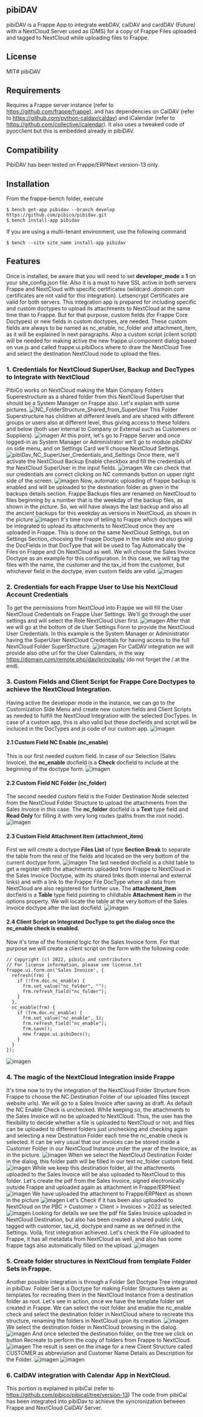 ## pibiDAV
pibiDAV is a Frappe App to integrate webDAV, calDAV and cardDAV (Future) with a NextCloud Server used as (DMS) for a copy of Frappe Files uploaded and tagged to NextCloud while uploading files to Frappe.
## License
MIT# pibiDAV
## Requirements
Requires a Frappe server instance (refer to https://github.com/frappe/frappe), and has dependencies on CalDAV (refer to https://github.com/python-caldav/caldav) and iCalendar (refer to https://github.com/collective/icalendar). It also uses a tweaked code of pyocclient but this is embedded already in pibiDAV.
## Compatibility
PibiDAV has been tested on Frappe/ERPNext version-13 only.
## Installation
From the frappe-bench folder, execute
```
$ bench get-app pibidav --branch develop https://github.com/pibico/pibidav.git
$ bench install-app pibidav
```
If you are using a multi-tenant environment, use the following command
```
$ bench --site site_name install-app pibidav
```
## Features
Once is installed, be aware that you will need to set **developer_mode = 1** on your site_config.json file. Also it is a must to have SSL active in both servers Frappe and NextCloud with specific certificates (wildcard *.domain.com* certificates are not valid for this integration). Letsencrypt Certificates are valid for both servers. 
This integration app is prepared for including specific and custom doctypes to upload its attachments to NextCloud at the same time than to Frappe. But for that purpose, custom fields (for Frappe Core Doctypes) or new fields in custom doctypes, are needed. These custom fields are always to be named as nc_enable, nc_folder and attachment_item, as it will be explained in next paragraphs. Also a custom script (client script) will be needed for making active the new frappe.ui.component dialog based on vue.js and called frappe.ui.pibiDocs where to draw the NextCloud Tree and select the destination NextCloud node to upload the files.
### 1. Credentials for NextCloud SuperUser, Backup and DocTypes to Integrate with NextCloud
PibiCo works on NextCloud making the Main Company Folders Superestructure as a shared folder from this NextCloud SuperUser that should be a System Manager on Frappe also. Let's explain with some pictures.
![NC_FolderStructure_Shared_from_SuperUser](https://user-images.githubusercontent.com/69711454/165801352-b4a14016-b360-41ea-9a2c-050ea589580f.JPG)
This Folder Superstructure has children at different levels and are shared with different groups or users also at different level, thus giving access to these folders and below (both user internal to Company or External such as Customers or Suppliers).
![imagen](https://user-images.githubusercontent.com/69711454/165802115-275c6234-77f5-43fa-b2aa-a1f3942e4693.png)
At this point, let's go to Frappe Server and once logged-in as System Manager or Administrator we'll go to module pibiDAV on side menu, and on Settings Card we'll choose NextCloud Settings.
![pibiDav_NC_SuperUser_Credentials_and_Settings](https://user-images.githubusercontent.com/69711454/165805974-23fcec72-04c6-4f4e-9ff0-eba250862fb5.JPG)
Once there, we'll activate the NextCloud Backup Enable checkbox and fill the credentials of the NextCloud SuperUser in the input fields.
![imagen](https://user-images.githubusercontent.com/69711454/165806449-60d1967f-9aa9-41ee-a9b9-7590ccb4896c.png)
We can check that our credentials are correct clicking on NC commands button on upper right side of the screen.
![imagen](https://user-images.githubusercontent.com/69711454/165807198-41a41df3-9a6e-447f-96fa-5ee2040190c2.png)
Now, automatic uploading of frappe backup is enabled and will be uploaded to the destination folder as given in the backups details section. Frappe Backups files are renamed on NextCloud to files beginning by a number that is the weekday of the backup files, as shown in the picture. So, we will have always the last backup and also all the ancient backups for this weekday as versions in NextCloud, as shown in the picture
![imagen](https://user-images.githubusercontent.com/69711454/165808672-33278ca8-1776-4cb4-bd0e-50ad273aa9e0.png)
It's time now of telling to Frappe which doctypes will be integrated to upload its attachments to NextCloud once they are uploaded in Frappe. This is done on the same NextCloud Settings, but on Settings Section, choosing the Frappe Doctype in the table and also giving the DocFields in that DocType that will be used to Tag Automatically the Files on Frappe and On NextCloud as well. We will choose the Sales Invoice Doctype as an example for this configuration. In this case, we will tag the files with the name, the customer and the tax_id from the customer, but whichever field in the doctype, even custom fields are valid.
![imagen](https://user-images.githubusercontent.com/69711454/165810977-61e39c51-c1cf-4f75-a423-69bc174354ef.png)
### 2. Credentials for each Frappe User to Use his NextCloud Account Credentials
To get the permissions from NextCloud into Frappe we will fill the User NextCloud Credentials on Frappe User Settings. We'll go through the user settings and will select the Role NextCloud User first.
![imagen](https://user-images.githubusercontent.com/69711454/165817057-d765dd68-ae4f-4ab9-9edf-2fa438a0d012.png)
After that we will go at the bottom of de User Settings Form to provide the NextCloud User Credentials. In this example is the System Manager or Administrator having the SuperUser NextCloud Credentials for having access to the full NextCloud Folder SuperStructure.
![imagen](https://user-images.githubusercontent.com/69711454/165817406-eeb6fc05-3fa7-4e14-8798-3712c4a2b26c.png)
For CalDAV integration we will provide also othe url for the User Calendars, in the way https://domain.com/remote.php/dav/principals/ (do not forget the / at the end).
### 3. Custom Fields and Client Script for Frappe Core Doctypes to achieve the NextCloud Integration.
Having active the developer mode in the instance, we can go to the Customization Side Menu and create new custom fields and Client Scripts as needed to fulfill the NextCloud Integration with the selected DocTypes. In case of a custom app, this is also valid but these docfields and script will be incluced in the DocTypes and js code of our custom app.
![imagen](https://user-images.githubusercontent.com/69711454/165813154-f0610f50-c401-449a-840d-b8bc5603890f.png)
#### 2.1 Custom Field NC Enable (nc_enable)
This is our first needed custom field. In case of our Selection (Sales Invoice), the **nc_enable** docfield is a **Check** docfield to include at the beginning of the doctype form.
![imagen](https://user-images.githubusercontent.com/69711454/165813393-efade877-03d2-4e1c-86be-6e3ea582e42a.png)
#### 2.2 Custom Field NC Folder (nc_folder)
The second needed custom field is the Folder Destination Node selected from the NextCloud Folder Structure to upload the attachments from the Sales Invoice in this case. The **nc_folder** docfield is a **Text** type field and **Read Only** for filling it with very long routes (paths from the root node). 
![imagen](https://user-images.githubusercontent.com/69711454/165814234-ae75997a-a3cd-4041-adb7-f2107b48187c.png)
#### 2.3 Custom Field Attachment Item (attachment_item)
First we will create a doctype **Files List** of type **Section Break** to separate the table from the rest of the fields and located on the very bottom of the current doctype form.
![imagen](https://user-images.githubusercontent.com/69711454/165822617-4c7f28dc-238f-4c68-9e44-bae1213052e9.png)
The last needed docfield is a child table to get a register with the attachments uploaded from Frappe to NextCloud in the Sales Invoice Doctype, with its shared links (both internal and external links) and with a link to the Frappe File DocType where all data from NextCloud are also registered for further use. The **attachment_item** docfield is a **Table** type field pointing to childtable **Attachment Item** in the options property. We will locate the table at the very bottom of the Sales Invoice doctype after the last docfield.
![imagen](https://user-images.githubusercontent.com/69711454/165815272-0b880b99-2e0c-4ea4-8d43-54e987484187.png)
#### 2.4 Client Script on Integrated DocType to get the dialog once the nc_enable check is enabled.
Now it's time of the frontend logic for the Sales Invoice form. For that purpose we will create a client script on the form with the following code:
```
// Copyright (c) 2022, pibiCo and contributors
// For license information, please see license.txt
frappe.ui.form.on('Sales Invoice', {
  refresh(frm) {
    if (!frm.doc.nc_enable) {
      frm.set_value("nc_folder", "");
      frm.refresh_field("nc_folder");
    }
  },
  nc_enable(frm) {
    if (frm.doc.nc_enable) {
      frm.set_value("nc_enable", 1);
      frm.refresh_field("nc_enable");
      frm.save();
      new frappe.ui.pibiDocs();
    }
  }
});
```
![imagen](https://user-images.githubusercontent.com/69711454/165816499-6e70af0f-2226-4a08-a93d-5bd106296bfa.png)
### 4. The magic of the NextCloud Integration inside Frappe
It's time now to try the integration of the NextCloud Folder Structure from Frappe to choose the NC Destination Folder of our uploaded files (except website urls).
We will go to a Sales Invoice after saving as draft. As default the NC Enable Check is unchecked. While keeping so, the attachments to the Sales Invoice will no be uploaded to NextCloud. Thus, the user has the flexibility to decide whether a file is uploaded to NextCloud or not, and files can be uploaded to different folders just unchecking and checking again and selecting a new Destination Folder each time the nc_enable check is selected. It can be very usual that our invoices can be stored inside a Customer Folder in our NextCloud Instance under the year of the Invoice, as in the picture.
![imagen](https://user-images.githubusercontent.com/69711454/165822942-8c6f89fc-a71b-4106-bd10-bbc8fb31877b.png)
When we select the NextCloud Destination Folder in the dialog, this folder path will be filled in our text nc_folder custom field.
![imagen](https://user-images.githubusercontent.com/69711454/165823241-63c5cace-f68e-4a11-9a40-7ab27b0a6d96.png)
While we keep this destination folder, all the attachments uploaded to the Sales Invoice will be also uploaded to NextCloud to this folder. Let's create the pdf from the Sales Invoice, signed electronically outside Frappe and uploaded again as attachment in Frappe/ERPNext
![imagen](https://user-images.githubusercontent.com/69711454/165823914-8dd352e1-69ce-4698-851e-33f53dadb3e2.png)
We have uploaded the attachment to Frappe/ERPNext as shown in the picture
![imagen](https://user-images.githubusercontent.com/69711454/165824171-d145445b-9c87-4740-b48d-494ef116c26b.png)
Let's Check if it has been also uploaded to NextCloud on the PBC > Customer > Client > Invoices > 2022 as selected.
![imagen](https://user-images.githubusercontent.com/69711454/165824625-0d650e18-0c94-4c9e-be7e-7577b1d10968.png)
Looking for details we see the pdf file Sales Invoice uploaded in NextCloud Destination, but also has been created a shared public Link, tagged with customer, tax_id, doctype and name as we defined in the Settings. Voilà, first integration achieved. Let's check the File uploaded to Frappe, it has all metadata from NextCloud as well, and also has some frappe tags also automatically filled on the upload.
![imagen](https://user-images.githubusercontent.com/69711454/165825969-f883e0d4-b415-4eba-9885-16ed92073276.png)
### 5. Create folder structures in NextCloud from template Folder Sets in Frappe.
Another possible integration is through a Folder Set Doctype Tree integrated in pibiDav. Folder Set is a Doctype for making Folder Structures taken as templates for recreating them in the NextCloud Instance from a destination folder as root. Let's see in action, once we have the template folder set created in Frappe. We can select the root folder and enable the nc_enable check and select the destination folder in NextCloud where to recreate this structure, renaming the folders in NextCloud upon its creation.
![imagen](https://user-images.githubusercontent.com/69711454/165839794-602f4e5c-3e7d-4350-9a12-fa16c31bb75b.png)
We select the destination folder in NextCloud browsing in the dialog.
![imagen](https://user-images.githubusercontent.com/69711454/165840960-bb937ec7-9b2b-491d-94b4-4d9df0374c8e.png)
And once selected the destination folder, on the tree we click on button Recreate to perform the copy of folders from Frappe to NextCloud.
![imagen](https://user-images.githubusercontent.com/69711454/165841213-d50cd3e1-089e-4106-a997-c9188a2eeef0.png)
The result is seen on the image for a new Client Structure called CUSTOMER as abbreviation and Customer Name Details as Description for the Folder.
![imagen](https://user-images.githubusercontent.com/69711454/165841463-62829c06-e4f6-4e13-ae3e-49d5bbe67fee.png)
![imagen](https://user-images.githubusercontent.com/69711454/165841656-f5b458d8-b15d-47ff-8738-bafe8c5bd08a.png)
### 6. CalDAV integration with Calendar App in NextCloud.
This portion is explained in pibiCal (refer to https://github.com/pibico/pibical/tree/version-13) The code from pibiCal has been integrated into pibiDav to achieve the syncronization between Frappe and NextCloud CalDAV Server.





